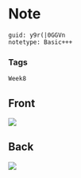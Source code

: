 # Note
```
guid: y9r(|0GGVn
notetype: Basic+++
```

### Tags
```
Week8
```

## Front
<img src="paste-3034d325b9a87f3b8fc11de1fff5a6563241b832.jpg">

## Back
<img src="paste-c281fd52f037bd2955c66b643dc78709b4f91e12.jpg">
